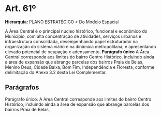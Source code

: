 # Art. 61º

**Hierarquia:** PLANO ESTRATÉGICO > Do Modelo Espacial

A Área Central é o principal núcleo histórico, funcional e econômico do Município, com alta concentração de atividades, serviços urbanos e infraestrutura consolidada, desempenhando papel estruturador na organização do sistema viário e na dinâmica metropolitana, e apresentando elevado potencial de ocupação e adensamento.
**Parágrafo único** A Área Central corresponde aos limites do bairro Centro Histórico, incluindo ainda a área de expansão que abrange parcelas dos bairros Praia de Belas,
Menino Deus, Cidade Baixa, Bom Fim, Independência e Floresta, conforme delimitação do Anexo 3.2 desta Lei Complementar.

## Parágrafos
Parágrafo único: A Área Central corresponde aos limites do bairro Centro Histórico, incluindo ainda a área de expansão que abrange parcelas dos bairros Praia de Belas,




